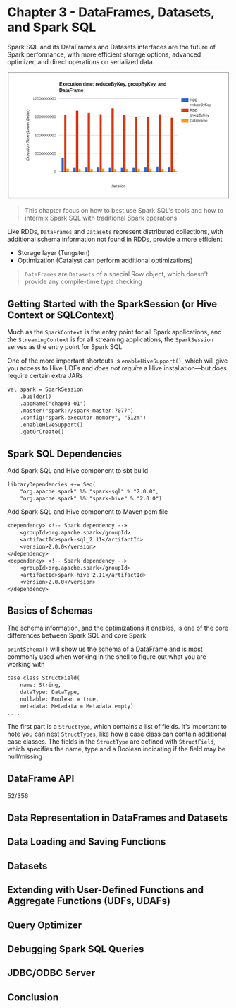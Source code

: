 # Chapter 3 - DataFrames, Datasets, and Spark SQL

Spark SQL and its DataFrames and Datasets interfaces are the future of Spark performance, with more efficient storage options, advanced optimizer, and direct operations on serialized data

![Relative performance for RDD versus DataFrames based on SimplePerfTest computing aggregate average fuzziness of pandas](img/dataframes_versus_rdds.png)

> This chapter focus on how to best use Spark SQL's tools and how to intermix Spark SQL with traditional Spark operations

Like RDDs, `DataFrames` and `Datasets` represent distributed collections, with additional schema information not found in RDDs, provide a more efficient
- Storage layer (Tungsten)
- Optimization (Catalyst can perform additional optimizations)

> `DataFrames` are `Datasets` of a special Row object, which doesn’t provide any compile-time type checking

## Getting Started with the SparkSession (or Hive Context or SQLContext)

Much as the `SparkContext` is the entry point for all Spark applications, and the `StreamingContext` is for all streaming applications, the `SparkSession` serves as the entry point for Spark SQL

One of the more important shortcuts is `enableHiveSupport()`, which will give you access to Hive UDFs and _does not require_ a Hive installation—but does require certain extra JARs

    val spark = SparkSession
        .builder()
        .appName("chap03-01")
        .master("spark://spark-master:7077")
        .config("spark.executor.memory", "512m")
        .enableHiveSupport()
        .getOrCreate()

## Spark SQL Dependencies

Add Spark SQL and Hive component to sbt build
    
    libraryDependencies ++= Seq(
        "org.apache.spark" %% "spark-sql" % "2.0.0",
        "org.apache.spark" %% "spark-hive" % "2.0.0")

Add Spark SQL and Hive component to Maven pom file

    <dependency> <!-- Spark dependency -->
        <groupId>org.apache.spark</groupId>
        <artifactId>spark-sql_2.11</artifactId>
        <version>2.0.0</version>
    </dependency>
    <dependency> <!-- Spark dependency -->
        <groupId>org.apache.spark</groupId>
        <artifactId>spark-hive_2.11</artifactId>
        <version>2.0.0</version>
    </dependency>

## Basics of Schemas

The schema information, and the optimizations it enables, is one of the core differences between Spark SQL and core Spark

`printSchema()` will show us the schema of a DataFrame and is most commonly used when working in the shell to figure out what you are working with

    case class StructField(
        name: String,
        dataType: DataType,
        nullable: Boolean = true,
        metadata: Metadata = Metadata.empty)
    ....

The first part is a `StructType`, which contains a list of fields. It’s important to note you can nest `StructTypes`, like how a case class can contain additional case classes. The fields in the `StructType` are defined with `StructField`, which specifies the name, type and a Boolean indicating if the field may be null/missing

## DataFrame API

52/356

## Data Representation in DataFrames and Datasets

## Data Loading and Saving Functions

## Datasets

## Extending with User-Defined Functions and Aggregate Functions (UDFs, UDAFs)

## Query Optimizer

## Debugging Spark SQL Queries

## JDBC/ODBC Server

## Conclusion